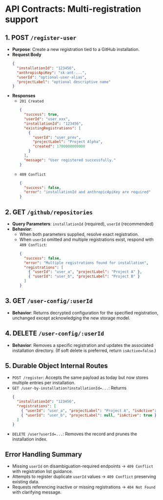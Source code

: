 # API Contracts: Multi-registration support

## 1. POST `/register-user`
- **Purpose**: Create a new registration tied to a GitHub installation.
- **Request Body**
  ```json
  {
    "installationId": "123456",
    "anthropicApiKey": "sk-ant-...",
    "userId": "optional-user-alias",
    "projectLabel": "optional descriptive name"
  }
  ```
- **Responses**
  - `201 Created`
    ```json
    {
      "success": true,
      "userId": "user_xxx",
      "installationId": "123456",
      "existingRegistrations": [
        {
          "userId": "user_prev",
          "projectLabel": "Project Alpha",
          "created": 1700000000000
        }
      ],
      "message": "User registered successfully."
    }
    ```
  - `409 Conflict`
    ```json
    {
      "success": false,
      "error": "installationId and anthropicApiKey are required"
    }
    ```

## 2. GET `/github/repositories`
- **Query Parameters**: `installationId` (required), `userId` (recommended)
- **Behavior**:
  - When both parameters supplied, resolve exact registration.
  - When `userId` omitted and multiple registrations exist, respond with `409 Conflict`:
    ```json
    {
      "success": false,
      "error": "Multiple registrations found for installation",
      "registrations": [
        { "userId": "user_a", "projectLabel": "Project A" },
        { "userId": "user_b", "projectLabel": "Project B" }
      ]
    }
    ```

## 3. GET `/user-config/:userId`
- **Behavior**: Returns decrypted configuration for the specified registration, unchanged except acknowledging the new storage model.

## 4. DELETE `/user-config/:userId`
- **Behavior**: Removes a specific registration and updates the associated installation directory. (If soft delete is preferred, return `isActive=false`.)

## 5. Durable Object Internal Routes
- `POST /register`: Accepts the same payload as today but now stores multiple entries per installation.
- `GET /user-by-installation?installationId=...`: Returns
  ```json
  {
    "installationId": "123456",
    "registrations": [
      { "userId": "user_a", "projectLabel": "Project A", "isActive": true },
      { "userId": "user_b", "projectLabel": null, "isActive": true }
    ]
  }
  ```
- `DELETE /user?userId=...`: Removes the record and prunes the installation index.

## Error Handling Summary
- Missing `userId` on disambiguation-required endpoints → `409 Conflict` with registration list guidance.
- Attempts to register duplicate `userId` values → `409 Conflict` preserving existing data.
- Requests referencing inactive or missing registrations → `404 Not Found` with clarifying message.

